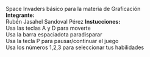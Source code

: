 Space Invaders básico para la materia de Graficación <br/>
**Integrante:** <br/>
Rubén Jasahel Sandoval Pérez
**Instucciones:** <br />
Usa las teclas A y D para moverte <br />
Usa la barra espaciadota paradisparar <br />
Usa la tecla P para pausar/continuar el juego <br />
Usa los números 1,2,3 para seleccionar tus habilidades<br />
